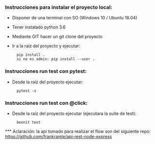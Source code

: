 ### Instrucciones para instalar el proyecto local:

- Disponer de una terminal con SO (Windows 10 / Ubuntu 18.04)
- Tener instalado python 3.6 
- Mediante GIT hacer un git clone del proyecto
- Ir a la raíz del proyecto y ejecutar:
 
        pip install . 
        si no es admin: pip install --user .

### Instrucciones run test con pytest:

- Desde la raíz del proyecto ejecutar: 
        
        pytest -s

### Instrucciones run test con @click:

- Desde la raíz del proyecto ejecutar (ejecutara la suite de test):
    
        beonit test 


*** Aclaración: la api tomado para realizar el flow son del siguiente repo: https://github.com/frankramle/api-rest-node-express